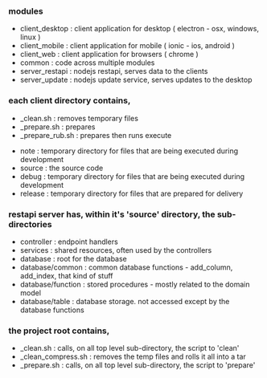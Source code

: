 

### modules
- client_desktop    : client application for desktop  ( electron  - osx, windows, linux )
- client_mobile     : client application for mobile   ( ionic     - ios, android        )
- client_web        : client application for browsers ( chrome                          )
- common            : code across multiple modules
- server_restapi    : nodejs restapi, serves data to the clients
- server_update     : nodejs update service, serves updates to the desktop

### each client directory contains,
- _clean.sh         : removes temporary files
- _prepare.sh       : prepares
- _prepare_rub.sh   : prepares then runs execute 
+ note              : temporary directory for files that are being executed during development
+ source            : the source code
+ debug             : temporary directory for files that are being executed during development
+ release           : temporary directory for files that are prepared for delivery

### restapi server has, within it's 'source' directory, the sub-directories
- controller        : endpoint handlers
- services          : shared resources, often used by the controllers
- database          : root for the database
- database/common   : common database functions - add_column, add_index, that kind of stuff
- database/function : stored procedures - mostly related to the domain model
- database/table    : database storage. not accessed except by the database functions

### the project root contains,
- _clean.sh          : calls, on all top level sub-directory, the script to 'clean'
- _clean_compress.sh : removes the temp files and rolls it all into a tar
- _prepare.sh        : calls, on all top level sub-directory, the script to 'prepare'
